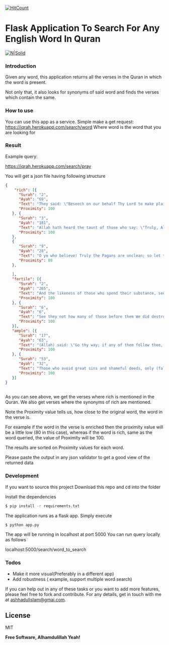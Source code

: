 [![HitCount](http://hits.dwyl.io/ashhadulislam/https://githubcom/ashhadulislam/search-the-quran.svg)](http://hits.dwyl.io/ashhadulislam/https://githubcom/ashhadulislam/search-the-quran)


# Flask Application To Search For Any English Word In Quran

[![N|Solid](https://cldup.com/dTxpPi9lDf.thumb.png)](https://nodesource.com/products/nsolid)
### Introduction

Given any word, this application returns all the verses in the Quran in which the word is present.

Not only that, it also looks for synonyms of said word and finds the verses which contain the same.



### How to use

You can use this app as a service.
Simple make a get request:
https://iqrah.herokuapp.com/search/word
Where word is the word that you are looking for

### Result
Example query:

https://iqrah.herokuapp.com/search/pray

You will get a json file having following structure
```json
{
    "rich": [{
      "Surah": "2",
      "Ayah": "69",
      "Text": "They said: \"Beseech on our behalf Thy Lord to make plain to us Her colour.\" He said: \"He says: A fawn-coloured heifer, pure and rich in tone, the admiration of beholders!\"",
      "Proximity": 100
   }, {
      "Surah": "3",
      "Ayah": "181",
      "Text": "Allah hath heard the taunt of those who say: \"Truly, Allah is indigent and we are rich!\"- We shall certainly record their word and (their act) of slaying the prophets in defiance of right, and We shall say: \"Taste ye the penalty of the Scorching Fire!",
      "Proximity": 100
   },
   {
      "Surah": "9",
      "Ayah": "28",
      "Text": "O ye who believe! Truly the Pagans are unclean; so let them not, after this year of theirs, approach the Sacred Mosque. And if ye fear poverty, soon will Allah enrich you, if He wills, out of His bounty, for Allah is All-knowing, All-wise.",
      "Proximity": 80
   },
   
   ],
   "fertile": [{
      "Surah": "2",
      "Ayah": "265",
      "Text": "And the likeness of those who spend their substance, seeking to please Allah and to strengthen their souls, is as a garden, high and fertile: heavy rain falls on it but makes it yield a double increase of harvest, and if it receives not Heavy rain, light moisture sufficeth it. Allah seeth well whatever ye do.",
      "Proximity": 100
   }, {
      "Surah": "6",
      "Ayah": "6",
      "Text": "See they not how many of those before them We did destroy?- generations We had established on the earth, in strength such as We have not given to you - for whom We poured out rain from the skies in abundance, and gave (fertile) streams flowing beneath their (feet): yet for their sins We destroyed them, and raised in their wake fresh generations (to succeed them).",
      "Proximity": 100
   }],
   "ample": [{
      "Surah": "17",
      "Ayah": "63",
      "Text": "(Allah) said: \"Go thy way; if any of them follow thee, verily Hell will be the recompense of you (all)- an ample recompense.",
      "Proximity": 100
   }, {
      "Surah": "53",
      "Ayah": "32",
      "Text": "Those who avoid great sins and shameful deeds, only (falling into) small faults,- verily thy Lord is ample in forgiveness. He knows you well when He brings you out of the earth, And when ye are hidden in your mothers' wombs. Therefore justify not yourselves: He knows best who it is that guards against evil.",
      "Proximity": 100
   }]
}
    
```

As you can see above, we get the verses where rich is mentioned in the Quran.
We also get verses where the synonyms of rich are mentioned.

Note the Proximity value tells us, how close to the original word, the word in the verse is.

For example if the word in the verse is enriched then the proximity value will be a little low (80 in this case), whereas if the word is rich, same as the word queried, the value of Proximity will be 100.

The results are sorted on Proximity values for each word.

Please paste the output in any json validator to get a good view of the returned data

### Development

If you want to source this project
Download this repo and cd into the folder

Install the dependencies
```sh
$ pip install -r requirements.txt
```
The application runs as a flask app.
Simply execute
```sh
$ python app.py
```
The app will be running in localhost at port 5000
You can run query locally as follows

localhost:5000/search/word_to_search



### Todos

 - Make it more visual(Preferably in a different app)
 - Add robustness ( example, support multiple word search)

 If you can help out in any of these tasks or you want to add more features, please feel free to fork and contribute.
 For any details, get in touch with me at ashhadulislam@gmai.com.


License
----

MIT


**Free Software, Alhamdulillah Yeah!**

[//]: # (These are reference links used in the body of this note and get stripped out when the markdown processor does its job. There is no need to format nicely because it shouldn't be seen. Thanks SO - http://stackoverflow.com/questions/4823468/store-comments-in-markdown-syntax)


   [dill]: <https://github.com/joemccann/dillinger>
   [git-repo-url]: <https://github.com/joemccann/dillinger.git>
   [john gruber]: <http://daringfireball.net>
   [df1]: <http://daringfireball.net/projects/markdown/>
   [markdown-it]: <https://github.com/markdown-it/markdown-it>
   [Ace Editor]: <http://ace.ajax.org>
   [node.js]: <http://nodejs.org>
   [Twitter Bootstrap]: <http://twitter.github.com/bootstrap/>
   [jQuery]: <http://jquery.com>
   [@tjholowaychuk]: <http://twitter.com/tjholowaychuk>
   [express]: <http://expressjs.com>
   [AngularJS]: <http://angularjs.org>
   [Gulp]: <http://gulpjs.com>

   [PlDb]: <https://github.com/joemccann/dillinger/tree/master/plugins/dropbox/README.md>
   [PlGh]: <https://github.com/joemccann/dillinger/tree/master/plugins/github/README.md>
   [PlGd]: <https://github.com/joemccann/dillinger/tree/master/plugins/googledrive/README.md>
   [PlOd]: <https://github.com/joemccann/dillinger/tree/master/plugins/onedrive/README.md>
   [PlMe]: <https://github.com/joemccann/dillinger/tree/master/plugins/medium/README.md>
   [PlGa]: <https://github.com/RahulHP/dillinger/blob/master/plugins/googleanalytics/README.md>
